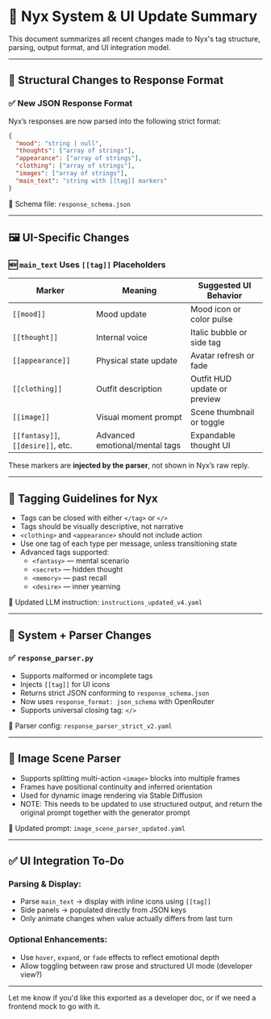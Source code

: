 # 🧠 Nyx System & UI Update Summary

This document summarizes all recent changes made to Nyx's tag structure, parsing, output format, and UI integration model.

---

## 🔧 Structural Changes to Response Format

### ✅ New JSON Response Format

Nyx’s responses are now parsed into the following strict format:

```json
{
  "mood": "string | null",
  "thoughts": ["array of strings"],
  "appearance": ["array of strings"],
  "clothing": ["array of strings"],
  "images": ["array of strings"],
  "main_text": "string with [[tag]] markers"
}
```

📄 Schema file: `response_schema.json`

---

## 🖼️ UI-Specific Changes

### 🆕 `main_text` Uses `[[tag]]` Placeholders

| Marker        | Meaning                         | Suggested UI Behavior         |
|---------------|----------------------------------|-------------------------------|
| `[[mood]]`     | Mood update                    | Mood icon or color pulse      |
| `[[thought]]`  | Internal voice                 | Italic bubble or side tag     |
| `[[appearance]]` | Physical state update        | Avatar refresh or fade        |
| `[[clothing]]` | Outfit description             | Outfit HUD update or preview  |
| `[[image]]`    | Visual moment prompt           | Scene thumbnail or toggle     |
| `[[fantasy]]`, `[[desire]]`, etc. | Advanced emotional/mental tags | Expandable thought UI         |

These markers are **injected by the parser**, not shown in Nyx’s raw reply.

---

## 💬 Tagging Guidelines for Nyx

- Tags can be closed with either `</tag>` or `</>`
- Tags should be visually descriptive, not narrative
- `<clothing>` and `<appearance>` should not include action
- Use one tag of each type per message, unless transitioning state
- Advanced tags supported:
  - `<fantasy>` — mental scenario
  - `<secret>` — hidden thought
  - `<memory>` — past recall
  - `<desire>` — inner yearning

📄 Updated LLM instruction: `instructions_updated_v4.yaml`

---

## 🧠 System + Parser Changes

### ✅ `response_parser.py`

- Supports malformed or incomplete tags
- Injects `[[tag]]` for UI icons
- Returns strict JSON conforming to `response_schema.json`
- Now uses `response_format: json_schema` with OpenRouter
- Supports universal closing tag: `</>`

📄 Parser config: `response_parser_strict_v2.yaml`

---

## 🎥 Image Scene Parser

- Supports splitting multi-action `<image>` blocks into multiple frames
- Frames have positional continuity and inferred orientation
- Used for dynamic image rendering via Stable Diffusion
- NOTE: This needs to be updated to use structured output, and return the original prompt together with the generator prompt

📄 Updated prompt: `image_scene_parser_updated.yaml`


---

## ✅ UI Integration To-Do

### Parsing & Display:
- Parse `main_text` → display with inline icons using `[[tag]]`
- Side panels → populated directly from JSON keys
- Only animate changes when value actually differs from last turn

### Optional Enhancements:
- Use `hover`, `expand`, or `fade` effects to reflect emotional depth
- Allow toggling between raw prose and structured UI mode (developer view?)

---

Let me know if you'd like this exported as a developer doc, or if we need a frontend mock to go with it.